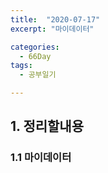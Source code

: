 ```yaml
---
title:  "2020-07-17"
excerpt: "마이데이터"

categories:
  - 66Day
tags:
  - 공부일기

---
```


## 1. 정리할내용

### 1.1 마이데이터
